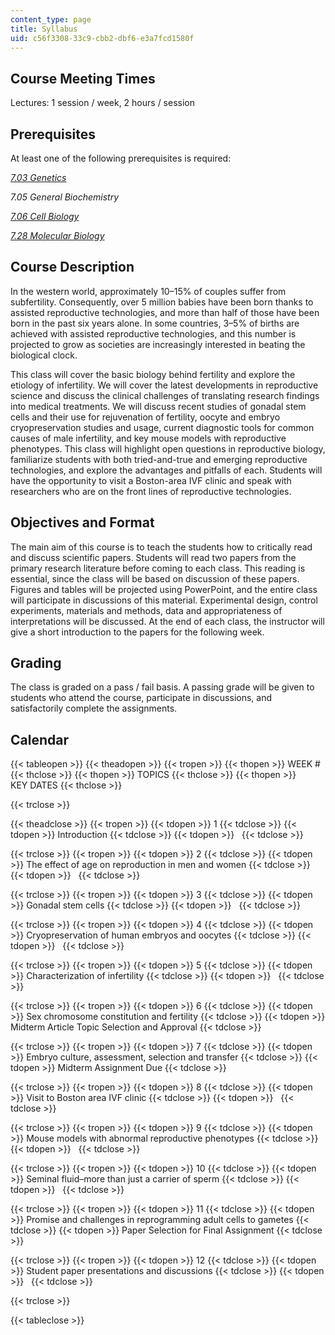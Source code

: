 ```yaml
---
content_type: page
title: Syllabus
uid: c56f3308-33c9-cbb2-dbf6-e3a7fcd1580f
---
```


Course Meeting Times
--------------------

Lectures: 1 session / week, 2 hours / session

Prerequisites
-------------

At least one of the following prerequisites is required:

[_7.03 Genetics_](/courses/7-03-genetics-fall-2004/)

_7.05 General Biochemistry_

[_7.06 Cell Biology_](/courses/7-06-cell-biology-spring-2007/)

[_7.28 Molecular Biology_](/courses/7-28-molecular-biology-spring-2005/)

Course Description
------------------

In the western world, approximately 10–15% of couples suffer from subfertility. Consequently, over 5 million babies have been born thanks to assisted reproductive technologies, and more than half of those have been born in the past six years alone. In some countries, 3–5% of births are achieved with assisted reproductive technologies, and this number is projected to grow as societies are increasingly interested in beating the biological clock.

This class will cover the basic biology behind fertility and explore the etiology of infertility. We will cover the latest developments in reproductive science and discuss the clinical challenges of translating research findings into medical treatments. We will discuss recent studies of gonadal stem cells and their use for rejuvenation of fertility, oocyte and embryo cryopreservation studies and usage, current diagnostic tools for common causes of male infertility, and key mouse models with reproductive phenotypes. This class will highlight open questions in reproductive biology, familiarize students with both tried-and-true and emerging reproductive technologies, and explore the advantages and pitfalls of each. Students will have the opportunity to visit a Boston-area IVF clinic and speak with researchers who are on the front lines of reproductive technologies.

Objectives and Format
---------------------

The main aim of this course is to teach the students how to critically read and discuss scientific papers. Students will read two papers from the primary research literature before coming to each class. This reading is essential, since the class will be based on discussion of these papers. Figures and tables will be projected using PowerPoint, and the entire class will participate in discussions of this material. Experimental design, control experiments, materials and methods, data and appropriateness of interpretations will be discussed. At the end of each class, the instructor will give a short introduction to the papers for the following week.

Grading
-------

The class is graded on a pass / fail basis. A passing grade will be given to students who attend the course, participate in discussions, and satisfactorily complete the assignments.

Calendar
--------

{{< tableopen >}}
{{< theadopen >}}
{{< tropen >}}
{{< thopen >}}
WEEK #
{{< thclose >}}
{{< thopen >}}
TOPICS
{{< thclose >}}
{{< thopen >}}
KEY DATES
{{< thclose >}}

{{< trclose >}}

{{< theadclose >}}
{{< tropen >}}
{{< tdopen >}}
1
{{< tdclose >}}
{{< tdopen >}}
Introduction
{{< tdclose >}}
{{< tdopen >}}
 
{{< tdclose >}}

{{< trclose >}}
{{< tropen >}}
{{< tdopen >}}
2
{{< tdclose >}}
{{< tdopen >}}
The effect of age on reproduction in men and women
{{< tdclose >}}
{{< tdopen >}}
 
{{< tdclose >}}

{{< trclose >}}
{{< tropen >}}
{{< tdopen >}}
3
{{< tdclose >}}
{{< tdopen >}}
Gonadal stem cells
{{< tdclose >}}
{{< tdopen >}}
 
{{< tdclose >}}

{{< trclose >}}
{{< tropen >}}
{{< tdopen >}}
4
{{< tdclose >}}
{{< tdopen >}}
Cryopreservation of human embryos and oocytes
{{< tdclose >}}
{{< tdopen >}}
 
{{< tdclose >}}

{{< trclose >}}
{{< tropen >}}
{{< tdopen >}}
5
{{< tdclose >}}
{{< tdopen >}}
Characterization of infertility
{{< tdclose >}}
{{< tdopen >}}
 
{{< tdclose >}}

{{< trclose >}}
{{< tropen >}}
{{< tdopen >}}
6
{{< tdclose >}}
{{< tdopen >}}
Sex chromosome constitution and fertility
{{< tdclose >}}
{{< tdopen >}}
Midterm Article Topic Selection and Approval
{{< tdclose >}}

{{< trclose >}}
{{< tropen >}}
{{< tdopen >}}
7
{{< tdclose >}}
{{< tdopen >}}
Embryo culture, assessment, selection and transfer
{{< tdclose >}}
{{< tdopen >}}
Midterm Assignment Due
{{< tdclose >}}

{{< trclose >}}
{{< tropen >}}
{{< tdopen >}}
8
{{< tdclose >}}
{{< tdopen >}}
Visit to Boston area IVF clinic
{{< tdclose >}}
{{< tdopen >}}
 
{{< tdclose >}}

{{< trclose >}}
{{< tropen >}}
{{< tdopen >}}
9
{{< tdclose >}}
{{< tdopen >}}
Mouse models with abnormal reproductive phenotypes
{{< tdclose >}}
{{< tdopen >}}
 
{{< tdclose >}}

{{< trclose >}}
{{< tropen >}}
{{< tdopen >}}
10
{{< tdclose >}}
{{< tdopen >}}
Seminal fluid–more than just a carrier of sperm
{{< tdclose >}}
{{< tdopen >}}
 
{{< tdclose >}}

{{< trclose >}}
{{< tropen >}}
{{< tdopen >}}
11
{{< tdclose >}}
{{< tdopen >}}
Promise and challenges in reprogramming adult cells to gametes
{{< tdclose >}}
{{< tdopen >}}
Paper Selection for Final Assignment
{{< tdclose >}}

{{< trclose >}}
{{< tropen >}}
{{< tdopen >}}
12
{{< tdclose >}}
{{< tdopen >}}
Student paper presentations and discussions
{{< tdclose >}}
{{< tdopen >}}
 
{{< tdclose >}}

{{< trclose >}}

{{< tableclose >}}